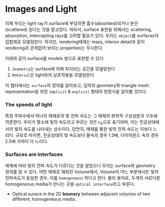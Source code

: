 # Images and Light

이제 우리는 light ray가 surface에 부딪히면 흡수(absorbed)되거나 분산(scattered) 된다는 것을 알고있다. 따라서, surface 표현을 위해서는 scattering, absorption, intercepting rays를 고려할 필요가 있다. 우리는 `object`를 surfaces의 집합체로 모델링한다. 하지만, rendering때에는 mass, interior detail과 같이 rendering과 관계없어 보이는 properties는 무시한다.  

아래와 같이 surface를 models 쌍으로 표현할 수 있다.

1. `Geometry`는 surface에 의해 차지되는 공간을 모델링한다
2. `Material`은 light와의 상호작용을 모델링한다

이 챕터에서는 `surface`의 정의를 알아보고, 임의의 geometry와 triangle mesh representation을 위한 `implicit` & `explicit` 형태의 방정식을 알아볼 것이다.

### The speeds of light

특정 주파수에서 하나의 매체로의 빛 전파 속도는 그 매체의 화학적 구성성분과 구조에 의존한다. 우리가 평소에 빛의 속도라고 부르는 것은 $c_0$으로 표기되며, 이는 진공상태에서의 빛의 속도를 나타내는 상수이다. 당연히, 매체를 통한 빛의 전파 속도는 이보다 느리다. 규모로 따지면, 진공상태의 빛 속도보다 물속의 경우 1.3배, 다이아몬드 속의 경우 2.5배 가까이 더 느리다.

### Surfaces are Interfaces

매체에 따라 빛의 전파 속도가 다르다는 것을 알았으니 우리는 surface와 geometry 정의를 알 수 있다. 어떤 매체로 채워진 Volume에서, Volume의 어느 부분에서든 빛의 전파속도가 동일한 경우, 이를 `homogeneous` 하다고 한다. 물리 용어로, 두개의 서로다른 homogeneous media가 만나는 곳을 `optical interface`라고 부른다. 

- Optical surace in the 2D **bounary** between adjacent volumes of two different, homogeneous media.